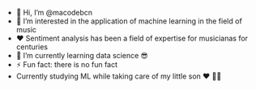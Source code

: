 - 👋 Hi, I’m @macodebcn
- 👀 I’m interested in the application of machine learning in the field of music
- ❤️ Sentiment analysis has been a field of expertise for musicianas for centuries
- 🌱 I’m currently learning data science 😎
- ⚡ Fun fact: there is no fun fact
- Currently studying ML while taking care of my little son ❤️ 👶🏻

<!---
macodebcn/macodebcn is a ✨ special ✨ repository because its `README.md` (this file) appears on your GitHub profile.
You can click the Preview link to take a look at your changes.
--->
